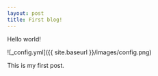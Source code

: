 ```yaml
---
layout: post
title: First blog!
---
```


Hello world!

![_config.yml]({{ site.baseurl }}/images/config.png)

This is my first post.
